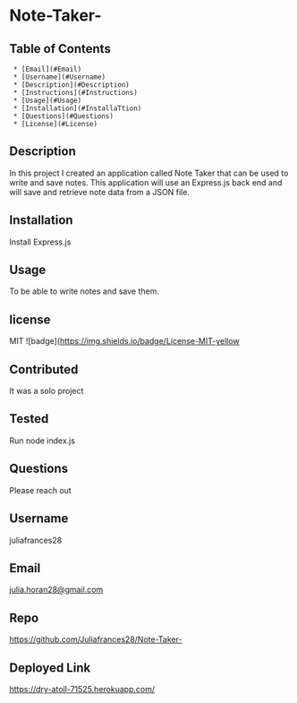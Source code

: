
  # Note-Taker-

   ## Table of Contents
     * [Email](#Email)
     * [Username](#Username)
     * [Description](#Description)
     * [Instructions](#Instructions)
     * [Usage](#Usage)
     * [Installation](#InstallaTtion)
     * [Questions](#Questions)
     * [License](#License)
     
  ## Description
   In this project I created an application called Note Taker that can be used to write and save notes. This application will use an Express.js back end and will save and retrieve note data from a JSON file.

  ## Installation
   Install Express.js 

  ## Usage 
  To be able to write notes and save them. 

  ## license 
   MIT
  ![badge](https://img.shields.io/badge/License-MIT-yellow

  ## Contributed
  It was a solo project  

  ## Tested
   Run node index.js 

  ## Questions 
   Please reach out 

  ## Username
  juliafrances28


  ## Email 
  julia.horan28@gmail.com

  ## Repo
  https://github.com/Juliafrances28/Note-Taker-
  
  ## Deployed Link 
  https://dry-atoll-71525.herokuapp.com/
  
